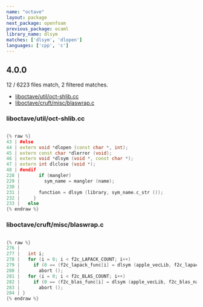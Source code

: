 ```yaml
---
name: "octave"
layout: package
next_package: openfoam
previous_package: ocaml
library_name: dlsym
matches: ['dlsym', 'dlopen']
languages: ['cpp', 'c']
---
```

## 4.0.0
12 / 6223 files match, 2 filtered matches.

 - [liboctave/util/oct-shlib.cc](#liboctaveutiloct-shlibcc)
 - [liboctave/cruft/misc/blaswrap.c](#liboctavecruftmiscblaswrapc)

### liboctave/util/oct-shlib.cc

```cpp

{% raw %}
43 | #else
44 | extern void *dlopen (const char *, int);
45 | extern const char *dlerror (void);
46 | extern void *dlsym (void *, const char *);
47 | extern int dlclose (void *);
48 | #endif
228 |       if (mangler)
229 |         sym_name = mangler (name);
230 | 
231 |       function = dlsym (library, sym_name.c_str ());
232 |     }
233 |   else
{% endraw %}

```
### liboctave/cruft/misc/blaswrap.c

```c

{% raw %}
276 | 
277 |   int i;
278 |   for (i = 0; i < f2c_LAPACK_COUNT; i++)
279 |     if (0 == (f2c_lapack_func[i] = dlsym (apple_vecLib, f2c_lapack_name(i))))
280 |       abort ();
281 |   for (i = 0; i < f2c_BLAS_COUNT; i++)
282 |     if (0 == (f2c_blas_func[i] = dlsym (apple_vecLib, f2c_blas_name(i))))
283 |       abort ();
284 | }
{% endraw %}

```